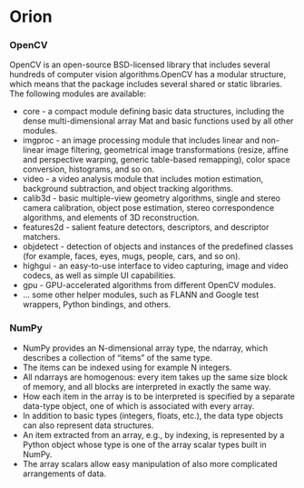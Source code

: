 # Orion

### OpenCV
OpenCV is an open-source BSD-licensed library that includes several hundreds of computer vision algorithms.OpenCV has a modular structure, which means that the package includes several shared or static libraries. The following modules are available:

* core - a compact module defining basic data structures, including the dense multi-dimensional array Mat and basic functions used by all other modules.
* imgproc - an image processing module that includes linear and non-linear image filtering, geometrical image transformations (resize, affine and perspective warping, generic table-based remapping), color space conversion, histograms, and so on.
* video - a video analysis module that includes motion estimation, background subtraction, and object tracking algorithms.
* calib3d - basic multiple-view geometry algorithms, single and stereo camera calibration, object pose estimation, stereo correspondence algorithms, and elements of 3D reconstruction.
* features2d - salient feature detectors, descriptors, and descriptor matchers.
* objdetect - detection of objects and instances of the predefined classes (for example, faces, eyes, mugs, people, cars, and so on).
* highgui - an easy-to-use interface to video capturing, image and video codecs, as well as simple UI capabilities.
* gpu - GPU-accelerated algorithms from different OpenCV modules.
* ... some other helper modules, such as FLANN and Google test wrappers, Python bindings, and others.

### NumPy
* NumPy provides an N-dimensional array type, the ndarray, which describes a collection of “items” of the same type.
* The items can be indexed using for example N integers.
* All ndarrays are homogenous: every item takes up the same size block of memory, and all blocks are interpreted in exactly the same way. 
* How each item in the array is to be interpreted is specified by a separate data-type object, one of which is associated with every array. 
* In addition to basic types (integers, floats, etc.), the data type objects can also represent data structures. 
* An item extracted from an array, e.g., by indexing, is represented by a Python object whose type is one of the array scalar types built in NumPy. 
* The array scalars allow easy manipulation of also more complicated arrangements of data.
